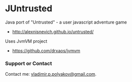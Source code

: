JUntrusted
=====

Java port of "Untrusted" - a user javascript adventure game
 * http://alexnisnevich.github.io/untrusted/

Uses JvmVM project
 * https://github.com/drxaos/jvmvm

### Support or Contact
Contact me: vladimir.p.polyakov@gmail.com.
